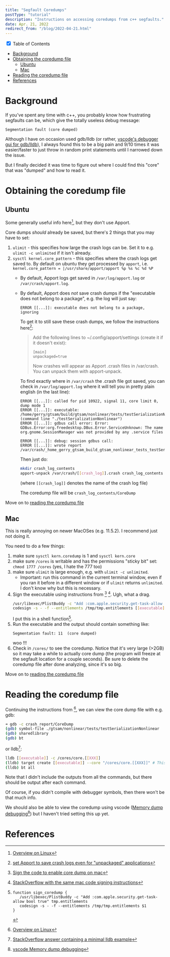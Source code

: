```yaml
---
title: "Segfault Coredumps"
postType: "tutorial"
description: "Instructions on accessing coredumps from c++ segfaults."
date: Apr. 21, 2022
redirect_from: "/blog/2022-04-21.html"
---
```


<div class="wrap-collapsible">
  <input id="collapsible" class="toggle" type="checkbox" checked> <!-- delete "checked" to default to unchecked -->
  <label for="collapsible" class="lbl-toggle">Table of Contents</label>
  <div class="collapsible-content">
    <div class="content-inner" markdown=1>

- [Background](#background)
- [Obtaining the coredump file](#obtaining-the-coredump-file)
  - [Ubuntu](#ubuntu)
  - [Mac](#mac)
- [Reading the coredump file](#reading-the-coredump-file)
- [References](#references)

</div>
  </div>
</div>

# Background

If you've spent any time with c++, you probably know how frustrating segfaults can be, which give the totally useless debug message:

```Segmentation fault (core dumped)```

Although I have on occasion used gdb/lldb (or rather, [vscode's debugger gui for gdb/lldb](https://code.visualstudio.com/docs/cpp/cpp-debug)), I always found this to be a big pain and 9/10 times it was easier/faster to just throw in random print statements until I narrowed down the issue.

But I finally decided it was time to figure out where I could find this "core" that was "dumped" and how to read it.

# Obtaining the coredump file

## Ubuntu

Some generally useful info here[^overview], but they don't use Apport.

Core dumps *should* already be saved, but there's 2 things that you may have to set:
1. `ulimit` - this specifies how large the crash logs can be.  Set it to e.g. `ulimit -c unlimited` if it isn't already.
2. `sysctl kernel.core_pattern` - this specifies where the crash logs get saved to.  By default on ubuntu they get processed by `apport`, i.e. `kernel.core_pattern = |/usr/share/apport/apport %p %s %c %d %P`
    * By default, Apport logs get saved in `/var/log/apport.log` or `/var/crash/apport.log`.
    * By default, Apport does *not* save crash dumps if the "executable does not belong to a package", e.g. the log will just say:
      ```
      ERROR [[...]]: executable does not belong to a package, ignoring
      ```
      To get it to still save these crash dumps, we follow the instructions here[^apport]:
        > Add the following lines to ~/.config/apport/settings (create it if it doesn't exist):
        > ```
        > [main]
        > unpackaged=true
        > ```
        > Now crashes will appear as Apport .crash files in /var/crash. You can unpack them with apport-unpack.

      To find exactly where in `/var/crash` the .crash file got saved, you can check in `/var/log/apport.log` where it will tell you in pretty plain english (in the last line):
      ```
      ERROR [[...]]: called for pid 10922, signal 11, core limit 0, dump mode 1
      ERROR [[...]]: executable: /home/gerry/gtsam/build/gtsam/nonlinear/tests/testSerializationNonlinear (command line "./testSerializationNonlinear")
      ERROR [[...]]: gdbus call error: Error: GDBus.Error:org.freedesktop.DBus.Error.ServiceUnknown: The name org.gnome.SessionManager was not provided by any .service files

      ERROR [[...]]: debug: session gdbus call: 
      ERROR [[...]]: wrote report /var/crash/_home_gerry_gtsam_build_gtsam_nonlinear_tests_testSerializationNonlinear.1000.crash
      ```
      Then just do:
      ```sh
      mkdir crash_log_contents
      apport-unpack /var/crash/[[crash_log]].crash crash_log_contents
      ```
      (where `[[crash_log]]` denotes the name of the crash log file)

      The coredump file will be `crash_log_contents/CoreDump`

Move on to [reading the coredump file](#reading-the-coredump-file)

## Mac

This is really annoying on newer MacOSes (e.g. 11.5.2).  I recommend just not doing it.

You need to do a few things:

1. make sure `sysctl kern.coredump` is 1 and `sysctl kern.core`
2. make sure `/cores` is writable and has the permissions "sticky bit" set: `chmod 1777 /cores` (yes, I hate the 777 too)
3. make sure `ulimit` is large enough, e.g. with `ulimit -c unlimited`.
    * Important: run this command in the current terminal window, even if you ran it before in a different window or if `ulimit` returns `unlimited`.  I don't know why but this is necessary.
4. Sign the executable using instructions from [^m1codesign] [^m1codesign_so].  Ugh, what a drag.
   ```sh
   /usr/libexec/PlistBuddy -c "Add :com.apple.security.get-task-allow bool true" /tmp/tmp.entitlements
   codesign -s - -f --entitlements /tmp/tmp.entitlements [[executable]]
   ```
   I put this in a shell function[^script].
6. Run the executable and the output should contain something like:
   ```
   Segmentation fault: 11  (core dumped)
   ```
    woo !!!
7. Check in `/cores/` to see the coredump.  Notice that it's very large (>2GB) so it may take a while to actually core dump (the program will freeze at the segfault location for a couple seconds).  Be sure to delete the coredump file after done analyzing, since it's so big.

Move on to [reading the coredump file](#reading-the-coredump-file)

# Reading the coredump file

Continuing the instructions from [^overview], we can view the core dump file with e.g. gdb:

```sh
➜ gdb -c crash_report/CoreDump
(gdb) symbol-file ./gtsam/nonlinear/tests/testSerializationNonlinear
(gdb) sharedlibrary
(gdb) bt
```

or lldb[^stackoverflow_lldb_example]:

```sh
lldb [[executable]] -c /cores/core.[[XXX]]
(lldb) target create [[executable]] --core "/cores/core.[[XXX]]" # This line is autogenerated
(lldb) bt all
```

Note that I didn't include the outputs from all the commands, but there should be output after each command.

Of course, if you didn't compile with debugger symbols, then there won't be that much info.

We should also be able to view the coredump using vscode ([Memory dump debugging](https://code.visualstudio.com/docs/cpp/cpp-debug#_memory-dump-debugging)[^vscode]) but I haven't tried setting this up yet.

# References

[^overview]: [Overview on Linux](https://jvns.ca/blog/2018/04/28/debugging-a-segfault-on-linux/)
[^apport]: [set Apport to save crash logs even for "unpackaged" applications](https://stackoverflow.com/a/41556199/9151520)
[^vscode]: [vscode Memory dump debugging](https://code.visualstudio.com/docs/cpp/cpp-debug#_memory-dump-debugging)
[^m1codesign]: [Sign the code to enable core dump on mac](https://developer.apple.com/forums/thread/694233?answerId=695943022#695943022)
[^m1codesign_so]: [StackOverflow with the same mac code signing instructions](https://stackoverflow.com/a/70743050/9151520)
[^stackoverflow_lldb_example]: [StackOverflow answer containing a minimal lldb example](https://stackoverflow.com/a/21308843/9151520)
[^script]: ```
    function sign_coredump {
        /usr/libexec/PlistBuddy -c "Add :com.apple.security.get-task-allow bool true" tmp.entitlements
        codesign -s - -f --entitlements /tmp/tmp.entitlements $1
    }
    ```